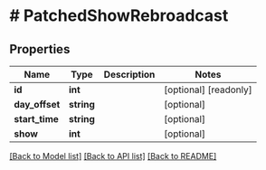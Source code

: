 # # PatchedShowRebroadcast

## Properties

Name | Type | Description | Notes
------------ | ------------- | ------------- | -------------
**id** | **int** |  | [optional] [readonly]
**day_offset** | **string** |  | [optional]
**start_time** | **string** |  | [optional]
**show** | **int** |  | [optional]

[[Back to Model list]](../../README.md#models) [[Back to API list]](../../README.md#endpoints) [[Back to README]](../../README.md)
